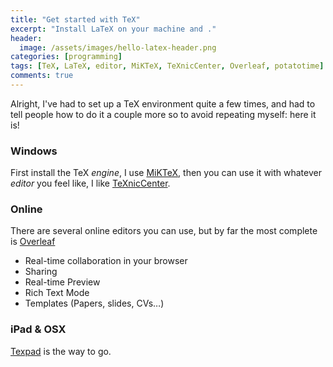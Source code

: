 ```yaml
---
title: "Get started with TeX"
excerpt: "Install LaTeX on your machine and ."
header:
  image: /assets/images/hello-latex-header.png
categories: [programming]
tags: [TeX, LaTeX, editor, MiKTeX, TeXnicCenter, Overleaf, potatotime]
comments: true
---
```


Alright, I've had to set up a TeX environment quite a few times, and had to tell people how to do it a couple more so to avoid repeating myself: here it is!

### Windows

First install the TeX *engine*, I use [MiKTeX](https://miktex.org/download), then you can use it with whatever *editor* you feel like, I like [TeXnicCenter](http://www.texniccenter.org/download/).


### Online

There are several online editors you can use, but by far the most complete is [Overleaf](https://www.overleaf.com/)
 * Real-time collaboration in your browser
 * Sharing
 * Real-time Preview
 * Rich Text Mode
 * Templates (Papers, slides, CVs&hellip;)


### iPad &amp; OSX

[Texpad](https://www.texpad.com/) is the way to go.
